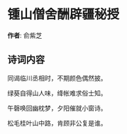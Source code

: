 # 锺山僧舍酬辟疆秘授

**作者**: 俞紫芝

## 诗词内容

同谒临川丞相时，不期颜色偶然披。

绿葵自得山人味，绛帐难求俗士知。

午磬唤回幽枕梦，夕阳催就小窗诗。

松毛桂叶山中路，肯顾非公复是谁。

